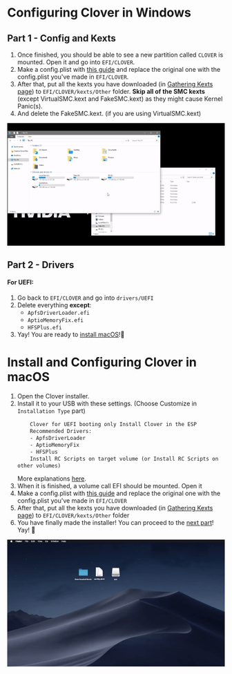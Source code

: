 # Configuring Clover in Windows

## Part 1 - Config and Kexts

1. Once finished, you should be able to see a new partition called `CLOVER` is mounted. Open it and go into `EFI/CLOVER`.
2. Make a config.plist with [this guide](../config/) and replace the original one with the config.plist you've made in `EFI/CLOVER`.
3. After that, put all the kexts you have downloaded \(in [Gathering Kexts page](../../prerequisites/get-started/README#gathering-kexts)\) to `EFI/CLOVER/kexts/Other` folder. **Skip all of the SMC kexts** \(except VirtualSMC.kext and FakeSMC.kext\) as they might cause Kernel Panic\(s\).
4. And delete the FakeSMC.kext. \(if you are using VirtualSMC.kext\)

![Config and Kexts](../../_images/ezgif-4-106771fe2b5a.gif)

## Part 2 - Drivers

#### For UEFI:

1. Go back to `EFI/CLOVER` and go into `drivers/UEFI`
2. Delete everything **except**:
    - `ApfsDriverLoader.efi`
    - `AptioMemoryFix.efi`
    - `HFSPlus.efi`
3. Yay! You are ready to [install macOS](../../actual-installation/actual-installation-part-1.md)!🥳

# Install and Configuring Clover in macOS

1. Open the Clover installer.
2. Install it to your USB with these settings. \(Choose Customize in `Installation Type` part\)
    ```
        Clover for UEFI booting only Install Clover in the ESP
        Recommended Drivers:
        - ApfsDriverLoader
        - AptioMemoryFix
        - HFSPlus
        Install RC Scripts on target volume (or Install RC Scripts on other volumes)
    ```
    More explanations [here](https://hackintosh.gitbook.io/-r-hackintosh-vanilla-desktop-guide/clover-setup).
3. When it is finished, a volume call EFI should be mounted. Open it
2. Make a config.plist with [this guide](../config/) and replace the original one with the config.plist you've made in `EFI/CLOVER`
4. After that, put all the kexts you have downloaded \(in [Gathering Kexts page](../../get-started/prerequisites/README#gathering-kexts)\) to `EFI/CLOVER/kexts/Other` folder
5. You have finally made the installer! You can proceed to the [next part](../../actual-installation/actual-installation-part-1/)! Yay! 🥳 

![Steps 3 - 4 \(Copy files to Clover\)](../../_images/ezgif-4-7eed77270d16.gif)
